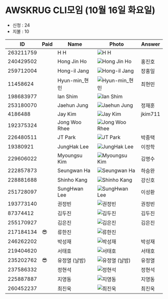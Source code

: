 # AWSKRUG CLI모임 (10월 16일 화요일)

* 신청 : 24
* 지불 : 10

 ID | Paid | Name | Photo | Answer
 -- | ---- | ---- | ----- | ------
263211759 | | H H | ![H H](https://secure.meetupstatic.com/photos/member/e/7/c/9/thumb_280619337.jpeg) |
240429502 | | Hong Jin Ho | ![Hong Jin Ho](https://secure.meetupstatic.com/photos/member/5/9/f/5/thumb_276683029.jpeg) | 홍진호
259712004 | | Hong-il Jang | ![Hong-il Jang](https://secure.meetupstatic.com/photos/member/6/c/6/c/thumb_279207756.jpeg) | 장홍일
11458624 | | Hyun-min_현민 | ![Hyun-min_현민](https://secure.meetupstatic.com/photos/member/6/9/f/2/thumb_42267122.jpeg) | 최현민
198683977 | | Ian Shim | ![Ian Shim](https://secure.meetupstatic.com/photos/member/8/f/8/a/thumb_253296746.jpeg) |
253180070 | | Jaehun Jung | ![Jaehun Jung](https://secure.meetupstatic.com/photos/member/9/e/5/9/thumb_276700537.jpeg) | 정재훈
4186488 | | Jay Kim | ![Jay Kim](https://secure.meetupstatic.com/photos/member/3/c/b/6/thumb_143295542.jpeg) | jkim711
192375324 | | Jong Woo Rhee | ![Jong Woo Rhee](https://secure.meetupstatic.com/photos/member/1/0/1/f/thumb_249484127.jpeg) |
226480511 | | JT Park | ![JT Park](https://secure.meetupstatic.com/photos/member/4/6/a/4/thumb_266418084.jpeg) | 박중택
19380921 | | JungHak Lee | ![JungHak Lee](https://secure.meetupstatic.com/photos/member/3/9/6/e/thumb_211574702.jpeg) | 이정학
229606022 | | Myoungsu Kim | ![Myoungsu Kim](https://secure.meetupstatic.com/photos/member/b/5/b/d/thumb_267766525.jpeg) | 김명수
222857873 | | Seungwan Ha | ![Seungwan Ha](https://secure.meetupstatic.com/photos/member/e/2/1/4/thumb_266757876.jpeg) | 하승완
228881688 | | Shinho Kang | ![Shinho Kang](https://secure.meetupstatic.com/photos/member/a/4/3/9/thumb_278202041.jpeg) | 강신호
251728097 | | SungHwan Lee | ![SungHwan Lee](https://secure.meetupstatic.com/photos/member/3/a/4/d/thumb_276134925.jpeg) | 이성환
193773140 | | 권정빈 | ![권정빈](https://secure.meetupstatic.com/photos/member/3/d/6/4/thumb_250335716.jpeg) | 권정빈
87374412 | | 김두진 | ![김두진](https://secure.meetupstatic.com/photos/member/e/3/6/e/thumb_107758222.jpeg) | 김두진
255170927 | | 김은진 | ![김은진](https://secure.meetupstatic.com/photos/member/8/5/d/6/thumb_277474262.jpeg) | 김은진
217184134 | :sunglasses: | 류한진 | ![류한진](https://secure.meetupstatic.com/photos/member/e/7/d/6/thumb_273659350.jpeg) |
246262202 | | 박성재 | ![박성재](https://secure.meetupstatic.com/photos/member/6/0/7/e/thumb_273924702.jpeg) | 박성재
219404620 | | 서태호 | ![서태호](https://secure.meetupstatic.com/photos/member/d/e/9/e/thumb_263096990.jpeg) | 서태호
235202762 | :sunglasses: | 유정열 (날밤) | ![유정열 (날밤)](https://secure.meetupstatic.com/photos/member/7/5/f/3/thumb_275550195.jpeg) | 유정열
237586332 | | 정현석 | ![정현석](https://secure.meetupstatic.com/photos/member/6/f/5/1/thumb_271048497.jpeg) | 정현석
225887887 | | 지영동 | ![지영동](https://secure.meetupstatic.com/photos/member/9/d/8/5/thumb_266140325.jpeg) | 지영동
260452237 | | 최진욱 | ![최진욱](https://secure.meetupstatic.com/photos/member/4/7/a/a/thumb_279498346.jpeg) | 최진욱
